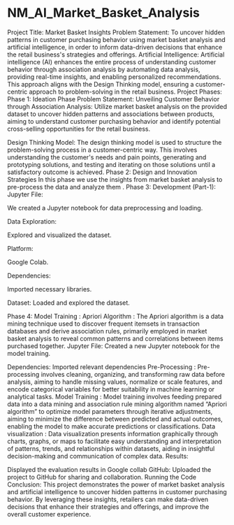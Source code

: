 # NM_AI_Market_Basket_Analysis
Project Title: Market Basket Insights
Problem Statement:
To uncover hidden patterns in customer purchasing behavior using market basket analysis and artificial intelligence, in order to inform data-driven decisions that enhance the retail business's strategies and offerings.
Artificial Intelligence:
Artificial intelligence (AI) enhances the entire process of understanding customer behavior through association analysis by automating data analysis, providing real-time insights, and enabling personalized recommendations. This approach aligns with the Design Thinking model, ensuring a customer-centric approach to problem-solving in the retail business.
Project Phases:
Phase 1: Ideation Phase
Problem Statement: Unveiling Customer Behavior through Association Analysis: Utilize market basket analysis on the provided dataset to uncover hidden patterns and associations between products, aiming to understand customer purchasing behavior and identify potential cross-selling opportunities for the retail business.

Design Thinking Model:
The design thinking model is used to structure the problem-solving process in a customer-centric way. This involves understanding the customer's needs and pain points, generating and prototyping solutions, and testing and iterating on those solutions until a satisfactory outcome is achieved.
Phase 2: Design and Innovation Strategies
In this phase we use the insights from market basket analysis to pre-process the data and analyze them .
Phase 3: Development (Part-1):
Jupyter File:

We created a Jupyter notebook for data preprocessing and loading.

Data Exploration:

Explored and visualized the dataset.

Platform:

Google Colab.

Dependencies:

Imported necessary libraries.

Dataset:
 Loaded and explored the dataset.

Phase 4: Model Training :
Apriori Algorithm :
           The Apriori algorithm is a data mining technique used to discover frequent itemsets in transaction databases and derive association rules, primarily employed in market basket analysis to reveal common patterns and correlations between items purchased together.
Jupyter File:
Created a new Jupyter notebook for the model training.

Dependencies:
Imported relevant dependencies
Pre-Processing :
Pre-processing involves cleaning, organizing, and transforming raw data before analysis, aiming to handle missing values, normalize or scale features, and encode categorical variables for better suitability in machine learning or analytical tasks.
Model Training :
Model training involves feeding prepared data into a data mining and association rule mining algorithm named “Apriori algorithm” to optimize model parameters through iterative adjustments, aiming to minimize the difference between predicted and actual outcomes, enabling the model to make accurate predictions or classifications.
Data visualization :
Data visualization presents information graphically through charts, graphs, or maps to facilitate easy understanding and interpretation of patterns, trends, and relationships within datasets, aiding in insightful decision-making and communication of complex data.
Results: 

Displayed the evaluation results in Google collab 
GitHub: Uploaded the project to GitHub for sharing and collaboration.
Running the Code
Conclusion:
This project demonstrates the power of market basket analysis and artificial intelligence to uncover hidden patterns in customer purchasing behavior. By leveraging these insights, retailers can make data-driven decisions that enhance their strategies and offerings, and improve the overall customer experience.

